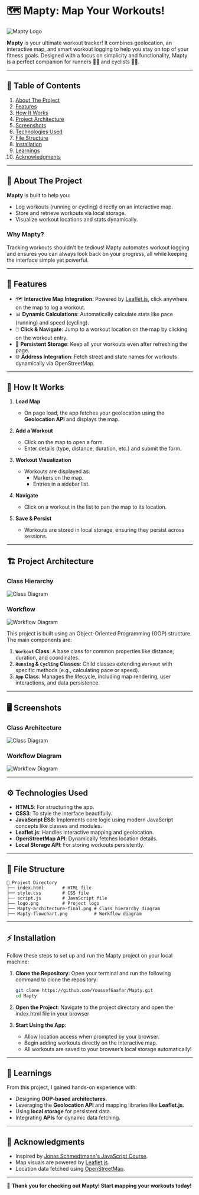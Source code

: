 # 🗺️ Mapty: Map Your Workouts!

![Mapty Logo](logo.png)

**Mapty** is your ultimate workout tracker! It combines geolocation, an interactive map, and smart workout logging to help you stay on top of your fitness goals. Designed with a focus on simplicity and functionality, Mapty is a perfect companion for runners 🏃‍♂️ and cyclists 🚴‍♀️.

---

## 📑 Table of Contents

1. [About The Project](#-📖-about-the-project)
2. [Features](#features)
3. [How It Works](#how-it-works)
4. [Project Architecture](#project-architecture)
5. [Screenshots](#screenshots)
6. [Technologies Used](#technologies-used)
7. [File Structure](#file-structure)
8. [Installation](#️installation)
9. [Learnings](#️learnings)
10. [Acknowledgments](#acknowledgments)

---

## 📖 About The Project

**Mapty** is built to help you:
- Log workouts (running or cycling) directly on an interactive map.
- Store and retrieve workouts via local storage.
- Visualize workout locations and stats dynamically.

### Why Mapty?
Tracking workouts shouldn't be tedious! Mapty automates workout logging and ensures you can always look back on your progress, all while keeping the interface simple yet powerful.

---

## 🌟 Features

- 🗺️ **Interactive Map Integration**: Powered by [Leaflet.js](https://leafletjs.com/), click anywhere on the map to log a workout.
- 📊 **Dynamic Calculations**: Automatically calculate stats like pace (running) and speed (cycling).
- 🖱️ **Click & Navigate**: Jump to a workout location on the map by clicking on the workout entry.
- 💾 **Persistent Storage**: Keep all your workouts even after refreshing the page.
- 🌐 **Address Integration**: Fetch street and state names for workouts dynamically via OpenStreetMap.

---

## 🚀 How It Works

1. **Load Map**
   - On page load, the app fetches your geolocation using the **Geolocation API** and displays the map.

2. **Add a Workout**
   - Click on the map to open a form.
   - Enter details (type, distance, duration, etc.) and submit the form.

3. **Workout Visualization**
   - Workouts are displayed as:
     - Markers on the map.
     - Entries in a sidebar list.

4. **Navigate**
   - Click on a workout in the list to pan the map to its location.

5. **Save & Persist**
   - Workouts are stored in local storage, ensuring they persist across sessions.

---

## 🏗️ Project Architecture

### Class Hierarchy
![Class Diagram](Mapty-architecture-final.png)

### Workflow
![Workflow Diagram](Mapty-flowchart.png)

This project is built using an Object-Oriented Programming (OOP) structure. The main components are:
1. **`Workout` Class**: A base class for common properties like distance, duration, and coordinates.
2. **`Running` & `Cycling` Classes**: Child classes extending `Workout` with specific methods (e.g., calculating pace or speed).
3. **`App` Class**: Manages the lifecycle, including map rendering, user interactions, and data persistence.

---

## 🖥️ Screenshots

### Class Architecture
![Class Diagram](Mapty-architecture-final.png)

### Workflow Diagram
![Workflow Diagram](Mapty-flowchart.png)

---

## ⚙️ Technologies Used

- **HTML5**: For structuring the app.
- **CSS3**: To style the interface beautifully.
- **JavaScript ES6**: Implements core logic using modern JavaScript concepts like classes and modules.
- **Leaflet.js**: Handles interactive mapping and geolocation.
- **OpenStreetMap API**: Dynamically fetches location details.
- **Local Storage API**: For storing workouts persistently.

---

## 📂 File Structure

```plaintext
📂 Project Directory
├── index.html       # HTML file
├── style.css        # CSS file
├── script.js        # JavaScript file
├── logo.png         # Project logo
├── Mapty-architecture-final.png # Class hierarchy diagram
├── Mapty-flowchart.png          # Workflow diagram
```

---

## ⚡ Installation

Follow these steps to set up and run the Mapty project on your local machine:

1. **Clone the Repository**:
   Open your terminal and run the following command to clone the repository:
   ```bash
   git clone https://github.com/YoussefGaafar/Mapty.git
   cd Mapty
   ```
  
2. **Open the Project**: Navigate to the project directory and open the index.html file in your browser
   
3. **Start Using the App**:
   - Allow location access when prompted by your browser.
   - Begin adding workouts directly on the interactive map.
   - All workouts are saved to your browser’s local storage automatically!

---

## 🧠 Learnings

From this project, I gained hands-on experience with:

- Designing **OOP-based architectures**.
- Leveraging the **Geolocation API** and mapping libraries like **Leaflet.js**.
- Using **local storage** for persistent data.
- Integrating **APIs** for dynamic data fetching.

---

## 🙌 Acknowledgments

- Inspired by [Jonas Schmedtmann's JavaScript Course](https://www.udemy.com/course/the-complete-javascript-course/).
- Map visuals are powered by [Leaflet.js](https://leafletjs.com/).
- Location data fetched using [OpenStreetMap](https://www.openstreetmap.org/).

---

🎉 **Thank you for checking out Mapty! Start mapping your workouts today!**
